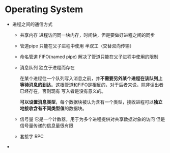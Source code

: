 # Operating System

* 进程之间的通信方式

  * 共享内存  进程访问同一块内存，时间快，但是要做好进程之间的同步

  * 管道pipe  只能在父子进程中使用 半双工（交替双向传输）

  * 命名管道 FIFO(named pipe)  解决了管道只能在父子进程中使用的限制 

  * 消息队列 独立于进程而存在

    在某个进程往一个队列写入消息之前，并**不需要另外某个进程在该队列上等待消息的到达**。这根管道和FIFO是相反的，对于后者来说，除非读出者已经存在，否则现有 写入者是没有意义的。 

    **可以设置消息类型**，每个数据块被认为含有一个类型，接收进程可以**独立地接收含有不同类型值**的数据块。 

  * 信号量  它是一个计数器，用于为多个进程提供对共享数据对象的访问   但是信号量传递的信息量很有限

  * 套接字 RPC

* 

